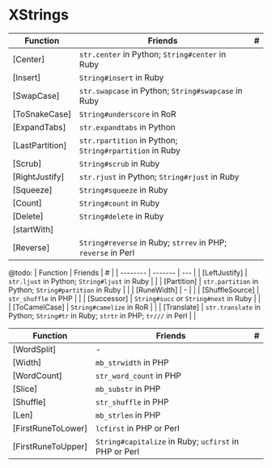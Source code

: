 
# XStrings

| Function | Friends | # |
| -------- | ------- | --- |
| [Center] | `str.center` in Python; `String#center` in Ruby |  |
| [Insert] | `String#insert` in Ruby |  |
| [SwapCase] | `str.swapcase` in Python; `String#swapcase` in Ruby | |
| [ToSnakeCase] | `String#underscore` in RoR | |
| [ExpandTabs] | `str.expandtabs` in Python |  |
| [LastPartition] | `str.rpartition` in Python; `String#rpartition` in Ruby |  |
| [Scrub] | `String#scrub` in Ruby |  |
| [RightJustify] | `str.rjust` in Python; `String#rjust` in Ruby |  |
| [Squeeze] | `String#squeeze` in Ruby | |
| [Count] | `String#count` in Ruby |  |
| [Delete] | `String#delete` in Ruby |  |
| [startWith] |  |  |
| [Reverse] | `String#reverse` in Ruby; `strrev` in PHP; `reverse` in Perl |  |


@todo:
| Function | Friends | # |
| -------- | ------- | --- |
| [LeftJustify] | `str.ljust` in Python; `String#ljust` in Ruby |  |
| [Partition] | `str.partition` in Python; `String#partition` in Ruby |  |
| [RuneWidth] | - |  |
| [ShuffleSource] | `str_shuffle` in PHP |  |
| [Successor] | `String#succ` or `String#next` in Ruby | |
| [ToCamelCase] | `String#camelize` in RoR | |
| [Translate] | `str.translate` in Python; `String#tr` in Ruby; `strtr` in PHP; `tr///` in Perl | |


| Function | Friends | # |
| -------- | ------- | --- |
| [WordSplit] | - | |
| [Width] | `mb_strwidth` in PHP | |
| [WordCount] | `str_word_count` in PHP | |
| [Slice] | `mb_substr` in PHP | |
| [Shuffle] | `str_shuffle` in PHP |  |
| [Len] | `mb_strlen` in PHP |  |
| [FirstRuneToLower] | `lcfirst` in PHP or Perl |  |
| [FirstRuneToUpper] | `String#capitalize` in Ruby; `ucfirst` in PHP or Perl |  |
